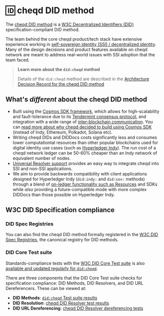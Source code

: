 # 🆔 cheqd DID method

The [cheqd DID method](https://docs.cheqd.io/node/architecture/adr-list/adr-002-cheqd-did-method) is a [W3C Decentralized Identifiers (DID)](https://www.w3.org/TR/did-core/#dfn-decentralized-identifiers) specification-compliant DID method.

The team behind the core cheqd product/tech stack have extensive experience working in [self-sovereign identity (SSI) / decentralized identity](https://learn.cheqd.io/overview/introduction-to-decentralised-identity). Many of the design decisions and product features available on cheqd network are meant to address real-world issues with SSI adoption that the team faced.

> **Learn more about the `did:cheqd` method**
>
> Details of the `did:cheqd` method are described in the [Architecture Decision Record for the cheqd DID method](https://docs.cheqd.io/node/architecture/adr-list/adr-002-cheqd-did-method)

## What's _different_ about the cheqd DID method

* Built using the [Cosmos SDK framework](https://cosmos.network/), which allows for high-scalability and fault-tolerance due to its [Tendermint consensus protocol](https://tendermint.com/), and integration with a wide range of [inter-blockchain communication](https://ibcprotocol.org/). You can [read more about why cheqd decided to build using Cosmos SDK](https://blog.cheqd.io/why-cheqd-has-joined-the-cosmos-4db8845722c5) (instead of Indy, Ethereum, Polkadot, Solana etc).
* Writing cheqd DIDs and DIDDocs costs significantly less and consumes lower computationtal resources than other popular blockchains used for digital identity use cases (such as [Hyperledger Indy](https://wiki.hyperledger.org/display/indy)). The run cost of a cheqd network ledger can be 50-60% cheaper than an Indy network of equivalent number of nodes.
* [Universal Resolver support](did-resolver.md) provides an easy way to integrate cheqd into SSI and non-SSI applications.
* We aim to provide backwards compatibility with client applications designed for Hyperledger Indy (`did:indy:` and `did:sov:` methods) through a blend of [on-ledger functionality such as Resources](broken-reference) and SDKs while _also_ providing a future-compatible mode with more complex DIDDocs than those possible on Hyperledger Indy.

## W3C DID Specification compliance

### DID Spec Registries

You can also find the cheqd DID method formally registered in the [W3C DID Spec Registries](https://www.w3.org/TR/did-spec-registries/#did-methods), the canonical registry for DID methods.

### DID Core Test suite

Standards-compliance tests with the [W3C DID Core Test suite](https://w3c.github.io/did-test-suite/) is also [available and updated regularly for `did:cheqd`](https://w3c.github.io/did-test-suite/#M8).

There are three components that the DID Core Test suite checks for specification compliance: DID Methods, DID Resolvers, and DID URL Dereferencers. These can be viewed at:

* **DID Methods**: [`did:cheqd` Test suite results](https://github.com/w3c/did-test-suite/blob/main/packages/did-core-test-server/suites/implementations/did-cheqd.json)
* **DID Resolution**: [cheqd DID Resolver test results](https://github.com/w3c/did-test-suite/blob/main/packages/did-core-test-server/suites/implementations/resolver-did-cheqd.json)
* **DID URL Dereferencing**: [cheqd DID Resolver dereferencing tests](https://github.com/w3c/did-test-suite/blob/main/packages/did-core-test-server/suites/implementations/dereferencer-cheqd.json)
